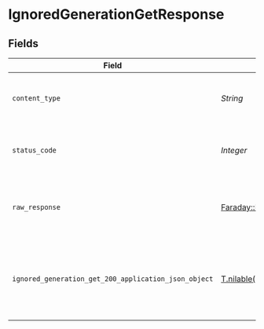 # IgnoredGenerationGetResponse


## Fields

| Field                                                                                                                              | Type                                                                                                                               | Required                                                                                                                           | Description                                                                                                                        |
| ---------------------------------------------------------------------------------------------------------------------------------- | ---------------------------------------------------------------------------------------------------------------------------------- | ---------------------------------------------------------------------------------------------------------------------------------- | ---------------------------------------------------------------------------------------------------------------------------------- |
| `content_type`                                                                                                                     | *String*                                                                                                                           | :heavy_check_mark:                                                                                                                 | HTTP response content type for this operation                                                                                      |
| `status_code`                                                                                                                      | *Integer*                                                                                                                          | :heavy_check_mark:                                                                                                                 | HTTP response status code for this operation                                                                                       |
| `raw_response`                                                                                                                     | [Faraday::Response](https://www.rubydoc.info/gems/faraday/Faraday/Response)                                                        | :heavy_minus_sign:                                                                                                                 | Raw HTTP response; suitable for custom response parsing                                                                            |
| `ignored_generation_get_200_application_json_object`                                                                               | [T.nilable(Operations::IgnoredGenerationGet200ApplicationJSON)](../../models/operations/ignoredgenerationget200applicationjson.md) | :heavy_minus_sign:                                                                                                                 | A successful response that contains the simpleObject sent in the request body                                                      |